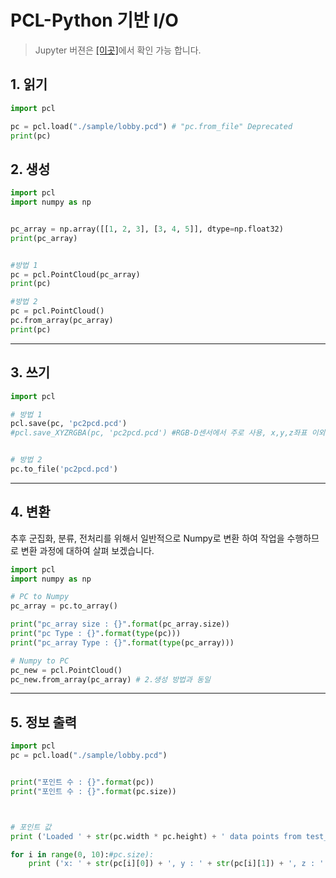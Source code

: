 # PCL-Python 기반 I/O

> Jupyter 버젼은 [[이곳]](https://github.com/adioshun/gitBook_Tutorial_PCL/blob/master/Beginner/Part01-Chapter01-PCL-Python.ipynb)에서 확인 가능 합니다. 

## 1. 읽기 

```python 
import pcl

pc = pcl.load("./sample/lobby.pcd") # "pc.from_file" Deprecated
print(pc)
```

## 2. 생성 

```python 
import pcl
import numpy as np


pc_array = np.array([[1, 2, 3], [3, 4, 5]], dtype=np.float32)
print(pc_array)


#방법 1
pc = pcl.PointCloud(pc_array)
print(pc)

#방법 2
pc = pcl.PointCloud()
pc.from_array(pc_array)
print(pc)
```

---


## 3. 쓰기 

```python 
import pcl

# 방법 1
pcl.save(pc, 'pc2pcd.pcd') 
#pcl.save_XYZRGBA(pc, 'pc2pcd.pcd') #RGB-D센서에서 주로 사용, x,y,z좌표 이외 색상 정보 포함


# 방법 2
pc.to_file('pc2pcd.pcd')


```

---

## 4. 변환 

추후 군집화, 분류, 전처리를 위해서 일반적으로 Numpy로 변환 하여 작업을 수행하므로 변환 과정에 대하여 살펴 보겠습니다. 

```python 
import pcl
import numpy as np

# PC to Numpy
pc_array = pc.to_array()

print("pc_array size : {}".format(pc_array.size))
print("pc Type : {}".format(type(pc)))
print("pc_array Type : {}".format(type(pc_array)))

# Numpy to PC 
pc_new = pcl.PointCloud()
pc_new.from_array(pc_array) # 2.생성 방법과 동일 

```

---

## 5. 정보 출력 


```python 
import pcl
pc = pcl.load("./sample/lobby.pcd") 


print("포인트 수 : {}".format(pc)) 
print("포인트 수 : {}".format(pc.size)) 



# 포인트 값 
print ('Loaded ' + str(pc.width * pc.height) + ' data points from test_pcd.pcd with the following fields: ')

for i in range(0, 10):#pc.size):
    print ('x: ' + str(pc[i][0]) + ', y : ' + str(pc[i][1]) + ', z : ' + str(pc[i][2]))

```
